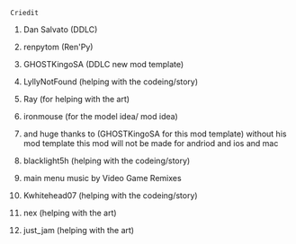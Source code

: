     Criedit

1. Dan Salvato (DDLC)

2. renpytom (Ren'Py)

3. GHOSTKingoSA (DDLC new mod template)

4. LyllyNotFound (helping with the codeing/story)

5. Ray (for helping with the art)

6. ironmouse (for the model idea/ mod idea)

7. and huge thanks to (GHOSTKingoSA for this mod template) without his mod template this mod will not be made for andriod and ios and mac

8. blacklight5h (helping with the codeing/story)

9.  main menu music by Video Game Remixes 

10. Kwhitehead07 (helping with the codeing/story) 

11. nex (helping with the art)

12. just_jam (helping with the art)

